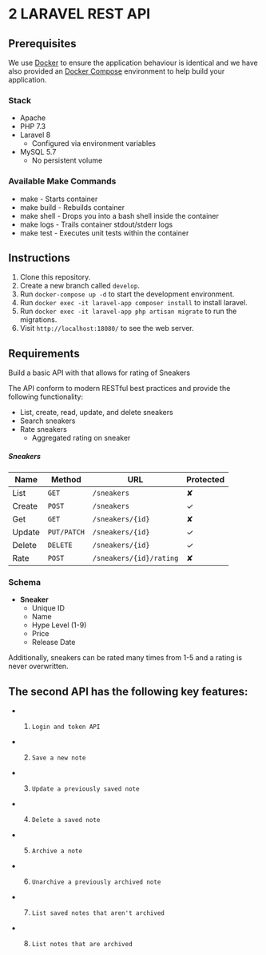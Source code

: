 # 2 LARAVEL REST API

## Prerequisites

We use [Docker](https://www.docker.com/products/docker) to ensure the application behaviour is identical and
we have also provided an [Docker Compose](https://docs.docker.com/compose/) environment to help build your application.


### Stack

- Apache
- PHP 7.3
- Laravel 8
    - Configured via environment variables
- MySQL 5.7
    - No persistent volume

### Available Make Commands
- make - Starts container
- make build - Rebuilds container
- make shell - Drops you into a bash shell inside the container
- make logs - Trails container stdout/stderr logs
- make test - Executes unit tests within the container

## Instructions

1. Clone this repository.
1. Create a new branch called `develop`.
1. Run `docker-compose up -d` to start the development environment.
1. Run `docker exec -it laravel-app composer install` to install laravel.
1. Run `docker exec -it laravel-app php artisan migrate` to run the migrations.
1. Visit `http://localhost:18080/` to see the web server.


## Requirements

Build a basic API with that allows for rating of Sneakers

The API  conform to modern RESTful best practices and  provide the following functionality:

- List, create, read, update, and delete sneakers
- Search sneakers
- Rate sneakers 
    - Aggregated rating on sneaker


##### Sneakers

| Name   | Method      | URL                     | Protected |
| ---    | ---         | ---                     | ---       |
| List   | `GET`       | `/sneakers`             | ✘         |
| Create | `POST`      | `/sneakers`             | ✓         |
| Get    | `GET`       | `/sneakers/{id}`        | ✘         |
| Update | `PUT/PATCH` | `/sneakers/{id}`        | ✓         |
| Delete | `DELETE`    | `/sneakers/{id}`        | ✓         |
| Rate   | `POST`      | `/sneakers/{id}/rating` | ✘         |



### Schema

- **Sneaker**
    - Unique ID
    - Name
    - Hype Level (1-9)
    - Price
    - Release Date

Additionally, sneakers can be rated many times from 1-5 and a rating is never overwritten.



## The second API has the following key features:

- 1.     Login and token API
- 2.     Save a new note
- 3.     Update a previously saved note
- 4.     Delete a saved note
- 5.     Archive a note
- 6.     Unarchive a previously archived note
- 7.     List saved notes that aren't archived
- 8.     List notes that are archived
